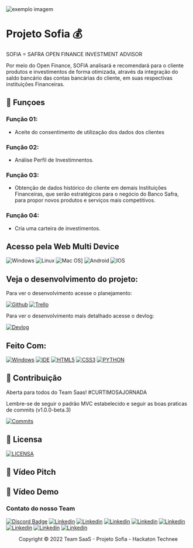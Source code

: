 <img src="exemplo-image.png" alt="exemplo imagem">

# Projeto Sofia 💰

SOFIA = SAFRA OPEN FINANCE INVESTMENT ADVISOR

Por meio do Open Finance, SOFIA analisará e recomendará para o cliente produtos e investimentos de forma otimizada, através da integração do saldo bancário das contas bancárias do cliente, em suas respectivas instituições Financeiras.

## 🔧 Funçoes 

### Função 01:
- Aceite do consentimento de utilização dos dados dos clientes

### Função 02:
- Análise Perfil de Investimnentos.

### Função 03:
- Obtenção de dados histórico do cliente em demais Instituições Financeiras, que serão estratégicos para o negócio do Banco Safra, para propor novos produtos e serviços mais competitivos.

### Função 04:
-  Cria uma carteira de investimentos.


## Acesso pela Web Multi Device

![Windows](https://img.shields.io/badge/Windows-0078D6?style=for-the-badge&logo=windows&logoColor=white)
![Linux](https://img.shields.io/badge/Linux-FF6600?style=for-the-badge&logo=linux&logoColor=white)
![Mac OS](https://img.shields.io/badge/mac%20os-000000?style=for-the-badge&logo=macos&logoColor=F0F0F0)]
![Android](https://img.shields.io/badge/Android-3DDC84?style=for-the-badge&logo=Android&logoColor=white)
![IOS](https://img.shields.io/badge/iOS-000000?style=for-the-badge&logo=ios&logoColor=white)

## Veja o desenvolvimento do projeto:

Para ver o desenvolvimento acesse o planejamento:

[![Github](https://img.shields.io/badge/GitHub-100000?style=for-the-badge&logo=github&logoColor=white)](https://github.com/phsoaressantos/Saas.git)
[![Trello](https://img.shields.io/badge/Trello-0052CC?style=for-the-badge&logo=trello&logoColor=white)](https://trello.com/invite/b/AQ2vJ5Iy/453e6b38897626b21f1731c1918418c4/sprint-2-desenvolvimento)

Para ver o desenvolvimento mais detalhado acesse o devlog:

[![Devlog](https://img.shields.io/badge/Devlog-999999?style=for-the-badge&logo=Files&logoColor=white)](https://gist.github.com/seu-usuario/sua-gist-ou-readme)

## Feito Com:
[![Windows](https://img.shields.io/badge/Windows-0078D6?style=for-the-badge&logo=windows&logoColor=white)](https://www.microsoft.com/pt-br/windows/get-windows-10)
[![IDE](https://img.shields.io/badge/Visual_studio_code-0078D4?style=for-the-badge&logo=visual%20studio%20code&logoColor=white)](https://code.visualstudio.com/)
[![HTML5](https://img.shields.io/badge/HTML5-E34F26?style=for-the-badge&logo=html5&logoColor=white)](https://developer.mozilla.org/pt-BR/docs/Web/HTML)
[![CSS3](https://img.shields.io/badge/CSS3-1572B6?style=for-the-badge&logo=css3&logoColor=white)](https://developer.mozilla.org/pt-BR/docs/Web/CSS)
[![PYTHON](https://img.shields.io/badge/Python-14354C?style=for-the-badge&logo=python&logoColor=white)](https://www.python.org/downloads/)

## 🤝 Contribuição

Aberta para todos do Team Saas!
#CURTIMOSAJORNADA

Lembre-se de seguir o padrão MVC estabelecido e seguir as boas praticas de commits (v1.0.0-beta.3)

[![Commits](https://img.shields.io/badge/Manual-999999?style=for-the-badge&logo=BookStack&logoColor=white
)](https://www.conventionalcommits.org/pt-br/v1.0.0-beta.3/#especifica%c3%a7%c3%a3o)

## 🔖 Licensa
[![LICENSA](https://img.shields.io/badge/Custom_GPL_3.0-E58080?style=for-the-badge&logo=bookstack&logoColor=white)](/LICENSE)

## 🔖 Vídeo Pitch

## 🔖 Vídeo Demo

### Contato do nosso Team

[![Discord Badge](https://img.shields.io/badge/Discord-7289DA?style=for-the-badge&logo=discord&logoColor=white)](https://discord.com/channels/956541505487667231/959447120220393482)
[![Linkedin](https://img.shields.io/badge/LinkedIn-0077B5?style=for-the-badge&logo=linkedin&logoColor=white)](https://www.linkedin.com/in/daniel-shimoyama-52911b14b/)
[![Linkedin](https://img.shields.io/badge/LinkedIn-0077B5?style=for-the-badge&logo=linkedin&logoColor=white)](https://www.linkedin.com/in/lucas-baggio-96b4a0195/)
[![Linkedin](https://img.shields.io/badge/LinkedIn-0077B5?style=for-the-badge&logo=linkedin&logoColor=white)](https://www.linkedin.com/in/isabelle-ferreira-vilela-32519a171/)
[![Linkedin](https://img.shields.io/badge/LinkedIn-0077B5?style=for-the-badge&logo=linkedin&logoColor=white)](http://linkedin.com/in/paulo-henrique-santos-mba-19177aa3)
[![Linkedin](https://img.shields.io/badge/LinkedIn-0077B5?style=for-the-badge&logo=linkedin&logoColor=white)](https://www.linkedin.com/in/henrique-fantato-964691190/)
[![Linkedin](https://img.shields.io/badge/LinkedIn-0077B5?style=for-the-badge&logo=linkedin&logoColor=white)](https://www.linkedin.com/in/ana-luiza-vieira-fontes-376a2569/)
[![Linkedin](https://img.shields.io/badge/LinkedIn-0077B5?style=for-the-badge&logo=linkedin&logoColor=white)](https://www.linkedin.com/in/herik-mitre-473999101)
[![Linkedin](https://img.shields.io/badge/LinkedIn-0077B5?style=for-the-badge&logo=linkedin&logoColor=white)](https://www.linkedin.com/in/ronan-tavares/)




<p align="center">Copyright © 2022 Team SaaS - Projeto Sofia - Hackaton Technee</p>
